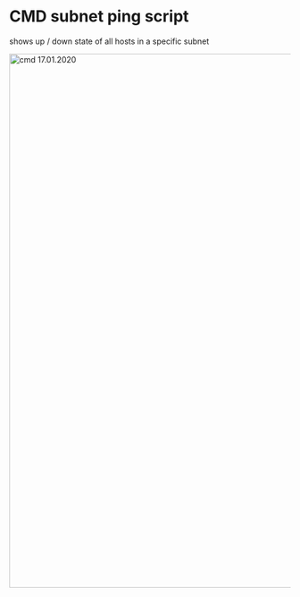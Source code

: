 # CMD subnet ping script
shows up / down state of all hosts in a specific subnet

<img width="956" alt="cmd 17.01.2020" src="https://user-images.githubusercontent.com/28784098/72642253-33691f80-396c-11ea-864c-82ef8d17a568.PNG">
